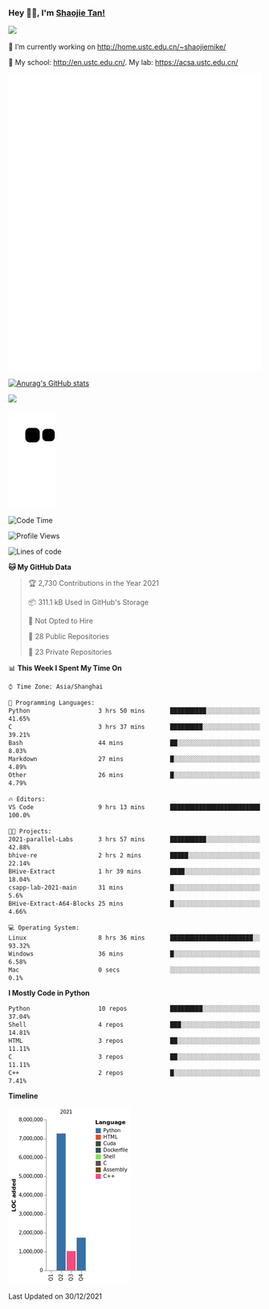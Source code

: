 

<!--
**Kirrito-k423/Kirrito-k423** is a ✨ _special_ ✨ repository because its `README.md` (this file) appears on your GitHub profile.

Here are some ideas to get you started:

- 🔭 I’m currently working on ...
- 🌱 I’m currently learning ...
- 👯 I’m looking to collaborate on ...
- 🤔 I’m looking for help with ...
- 💬 Ask me about ...
- 📫 How to reach me: ...
- 😄 Pronouns: ...
- ⚡ Fun fact: ...
-->
### Hey 👋🏽, I'm [Shaojie Tan!](http://home.ustc.edu.cn/~shaojiemike/about)

![](https://visitor-badge.glitch.me/badge?page_id=Kirrito-k423.Kirrito-k423)

🔭 I’m currently working on http://home.ustc.edu.cn/~shaojiemike/

👯 My school: http://en.ustc.edu.cn/. My lab: https://acsa.ustc.edu.cn/

![](https://github.com/Kirrito-k423/github-stats/blob/master/generated/overview.svg)
![](https://github.com/Kirrito-k423/github-stats/blob/master/generated/languages.svg)

[![Anurag's GitHub stats](https://github-readme-stats.vercel.app/api?username=Kirrito-k423&theme=flag-india&show_icons=true&hide=stars,prs,issues,contribs)](https://github.com/anuraghazra/github-readme-stats)

![](https://github-profile-summary-cards.vercel.app/api/cards/profile-details?username=Kirrito-k423&theme=vue)

![snake gif](https://github.com/Kirrito-k423/Kirrito-k423/blob/output/github-contribution-grid-snake.svg)

<!--START_SECTION:waka-->
![Code Time](http://img.shields.io/badge/Code%20Time-45%20hrs%2032%20mins-blue)

![Profile Views](http://img.shields.io/badge/Profile%20Views-55-blue)

![Lines of code](https://img.shields.io/badge/From%20Hello%20World%20I%27ve%20Written-10%20Million%20lines%20of%20code-blue)

**🐱 My GitHub Data** 

> 🏆 2,730 Contributions in the Year 2021
 > 
> 📦 311.1 kB Used in GitHub's Storage 
 > 
> 🚫 Not Opted to Hire
 > 
> 📜 28 Public Repositories 
 > 
> 🔑 23 Private Repositories  
 > 
📊 **This Week I Spent My Time On** 

```text
⌚︎ Time Zone: Asia/Shanghai

💬 Programming Languages: 
Python                   3 hrs 50 mins       ██████████░░░░░░░░░░░░░░░   41.65% 
C                        3 hrs 37 mins       █████████░░░░░░░░░░░░░░░░   39.21% 
Bash                     44 mins             ██░░░░░░░░░░░░░░░░░░░░░░░   8.03% 
Markdown                 27 mins             █░░░░░░░░░░░░░░░░░░░░░░░░   4.89% 
Other                    26 mins             █░░░░░░░░░░░░░░░░░░░░░░░░   4.79%

🔥 Editors: 
VS Code                  9 hrs 13 mins       █████████████████████████   100.0%

🐱‍💻 Projects: 
2021-parallel-Labs       3 hrs 57 mins       ██████████░░░░░░░░░░░░░░░   42.88% 
bhive-re                 2 hrs 2 mins        █████░░░░░░░░░░░░░░░░░░░░   22.14% 
BHive-Extract            1 hr 39 mins        ████░░░░░░░░░░░░░░░░░░░░░   18.04% 
csapp-lab-2021-main      31 mins             █░░░░░░░░░░░░░░░░░░░░░░░░   5.6% 
BHive-Extract-A64-Blocks 25 mins             █░░░░░░░░░░░░░░░░░░░░░░░░   4.66%

💻 Operating System: 
Linux                    8 hrs 36 mins       ███████████████████████░░   93.32% 
Windows                  36 mins             █░░░░░░░░░░░░░░░░░░░░░░░░   6.58% 
Mac                      0 secs              ░░░░░░░░░░░░░░░░░░░░░░░░░   0.1%

```

**I Mostly Code in Python** 

```text
Python                   10 repos            █████████░░░░░░░░░░░░░░░░   37.04% 
Shell                    4 repos             ███░░░░░░░░░░░░░░░░░░░░░░   14.81% 
HTML                     3 repos             ██░░░░░░░░░░░░░░░░░░░░░░░   11.11% 
C                        3 repos             ██░░░░░░░░░░░░░░░░░░░░░░░   11.11% 
C++                      2 repos             █░░░░░░░░░░░░░░░░░░░░░░░░   7.41%

```


**Timeline**

![Chart not found](https://raw.githubusercontent.com/Kirrito-k423/Kirrito-k423/main/charts/bar_graph.png) 


 Last Updated on 30/12/2021
<!--END_SECTION:waka-->

